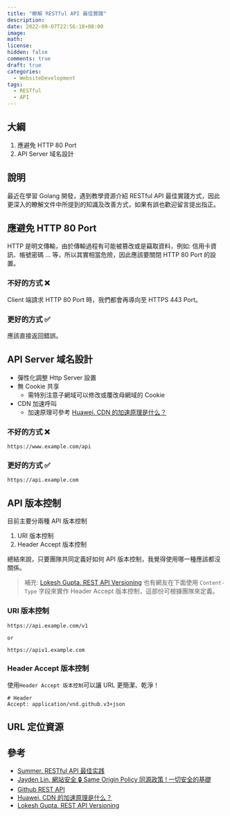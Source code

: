 ```yaml
---
title: "瞭解 RESTful API 最佳實踐"
description:
date: 2022-09-07T22:56:18+08:00
image:
math:
license:
hidden: false
comments: true
draft: true
categories:
  - WebsiteDevelopment
tags:
  - RESTful
  - API
---
```


<!-- Stub
## {Title}

### 不好的方式 ❌

### 更好的方式 ✅
-->

## 大綱

1. 應避免 HTTP 80 Port
2. API Server 域名設計

## 說明

最近在學習 Golang 開發，遇到教學資源介紹 RESTful API 最佳實踐方式，因此更深入的瞭解文件中所提到的知識及改善方式，如果有誤也歡迎留言提出指正。

## 應避免 HTTP 80 Port

HTTP 是明文傳輸，由於傳輸過程有可能被篡改或是竊取資料，例如: 信用卡資訊、帳號密碼 ... 等，所以其實相當危險，因此應該要關閉 HTTP 80 Port 的設置。

### 不好的方式 ❌

Client 端請求 HTTP 80 Port 時，我們都會再導向至 HTTPS 443 Port。

### 更好的方式 ✅

應該直接返回錯誤。

## API Server 域名設計

- 彈性化調整 Http Server 設置
- 無 Cookie 共享
  - 需特別注意子網域可以修改或覆改母網域的 Cookie
- CDN 加速呼叫
  - 加速原理可參考 [Huawei. CDN 的加速原理是什么？](https://www.huaweicloud.com/zhishi/cdn001.html)

### 不好的方式 ❌

```plain
https://www.example.com/api
```

### 更好的方式 ✅

```plain
https://api.example.com
```

## API 版本控制

目前主要分兩種 API 版本控制

1. URI 版本控制
2. Header Accept 版本控制

總結來說，只要團隊共同定義好如何 API 版本控制，我覺得使用哪一種應該都沒關係。

> 補充: [Lokesh Gupta. REST API Versioning](https://restfulapi.net/versioning/) 也有網友在下面使用 `Content-Type` 字段來實作 Header Accept 版本控制，這部份可根據團隊來定義。

### URI 版本控制

```plain
https://api.example.com/v1

or

https://apiv1.example.com
```

### Header Accept 版本控制

使用`Header Accept 版本控制`可以讓 URL 更簡潔、乾淨！

```plain
# Header
Accept: application/vnd.github.v3+json
```

## URL 定位資源

## 參考

- [Summer. RESTful API 最佳实践](https://learnku.com/courses/go-api/1.19/api-development-best-practices/13475)
- [Jayden Lin. 網站安全 🔒 Same Origin Policy 同源政策 ! 一切安全的基礎](https://medium.com/%E7%A8%8B%E5%BC%8F%E7%8C%BF%E5%90%83%E9%A6%99%E8%95%89/same-origin-policy-%E5%90%8C%E6%BA%90%E6%94%BF%E7%AD%96-%E4%B8%80%E5%88%87%E5%AE%89%E5%85%A8%E7%9A%84%E5%9F%BA%E7%A4%8E-36432565a226)
- [Github REST API](https://docs.github.com/en/rest)
- [Huawei. CDN 的加速原理是什么？](https://www.huaweicloud.com/zhishi/cdn001.html)
- [Lokesh Gupta. REST API Versioning](https://restfulapi.net/versioning/)
